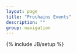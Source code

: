 ```yaml
---
layout: page
title: "Prochains Events"
description: ""
group: navigation
---
```

{% include JB/setup %}
